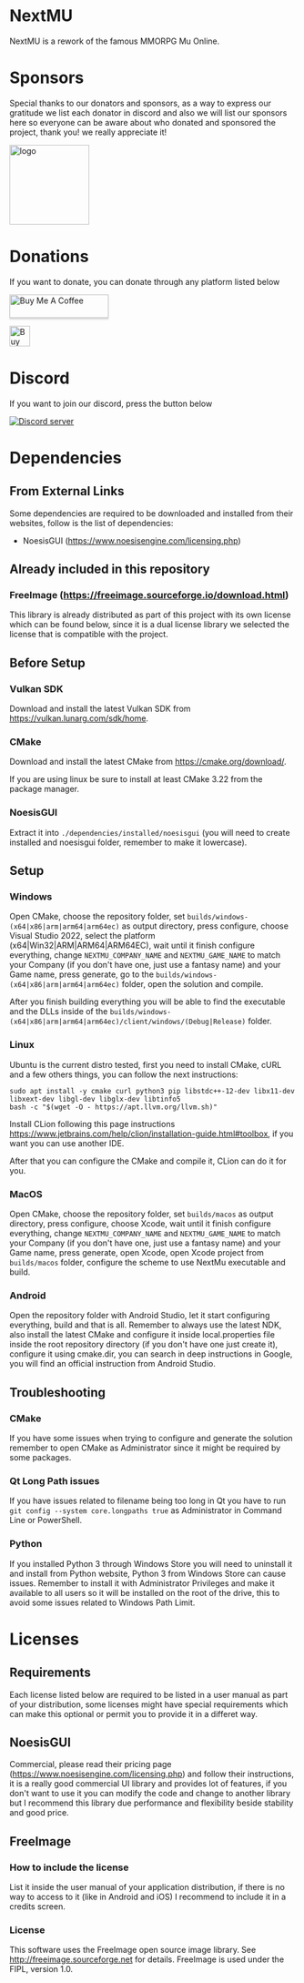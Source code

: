 # NextMU
NextMU is a rework of the famous MMORPG Mu Online.

# Sponsors
Special thanks to our donators and sponsors, as a way to express our gratitude we list each donator in discord and also we will list our sponsors here so everyone can be aware about who donated and sponsored the project, thank you! we really appreciate it!

<a href="https://www.mudevs.com"><img src="https://i.ibb.co/FbPKs0n/logo.png" height="140px" alt="logo" border="0"></a>

# Donations
If you want to donate, you can donate through any platform listed below

<a href="https://www.buymeacoffee.com/nextmu" target="_blank"><img src="https://www.buymeacoffee.com/assets/img/custom_images/orange_img.png" alt="Buy Me A Coffee" style="height: 41px !important;width: 174px !important;box-shadow: 0px 3px 2px 0px rgba(190, 190, 190, 0.5) !important;-webkit-box-shadow: 0px 3px 2px 0px rgba(190, 190, 190, 0.5) !important;" ></a>

<a href='https://ko-fi.com/X8X2TY8T1' target='_blank'><img height='36' style='border:0px;height:36px;' src='https://storage.ko-fi.com/cdn/kofi2.png?v=3' border='0' alt='Buy Me a Coffee at ko-fi.com' /></a>

# Discord
If you want to join our discord, press the button below

<a href="https://discord.gg/ARafEy92hp"><img src="https://discord.com/api/guilds/1025209137430265996/widget.png?style=banner2" alt="Discord server"></a>

# Dependencies
## From External Links
Some dependencies are required to be downloaded and installed from their websites, follow is the list of dependencies:
 - NoesisGUI (https://www.noesisengine.com/licensing.php)

## Already included in this repository
### FreeImage (https://freeimage.sourceforge.io/download.html)
This library is already distributed as part of this project with its own license which can be found below, since it is a dual license library we selected the license that is compatible with the project.

## Before Setup
### Vulkan SDK
Download and install the latest Vulkan SDK from https://vulkan.lunarg.com/sdk/home.

### CMake
Download and install the latest CMake from https://cmake.org/download/.

If you are using linux be sure to install at least CMake 3.22 from the package manager.

### NoesisGUI
Extract it into ```./dependencies/installed/noesisgui``` (you will need to create installed and noesisgui folder, remember to make it lowercase).

## Setup
### Windows
Open CMake, choose the repository folder, set ```builds/windows-(x64|x86|arm|arm64|arm64ec)``` as output directory, press configure, choose Visual Studio 2022, select the platform (x64|Win32|ARM|ARM64|ARM64EC), wait until it finish configure everything, change ```NEXTMU_COMPANY_NAME``` and ```NEXTMU_GAME_NAME``` to match your Company (if you don't have one, just use a fantasy name) and your Game name, press generate, go to the ```builds/windows-(x64|x86|arm|arm64|arm64ec)``` folder, open the solution and compile.

After you finish building everything you will be able to find the executable and the DLLs inside of the ```builds/windows-(x64|x86|arm|arm64|arm64ec)/client/windows/(Debug|Release)``` folder.

### Linux
Ubuntu is the current distro tested, first you need to install CMake, cURL and a few others things, you can follow the next instructions:

```
sudo apt install -y cmake curl python3 pip libstdc++-12-dev libx11-dev libxext-dev libgl-dev libglx-dev libtinfo5
bash -c "$(wget -O - https://apt.llvm.org/llvm.sh)"
```

Install CLion following this page instructions https://www.jetbrains.com/help/clion/installation-guide.html#toolbox, if you want you can use another IDE.

After that you can configure the CMake and compile it, CLion can do it for you.

### MacOS
Open CMake, choose the repository folder, set ```builds/macos``` as output directory, press configure, choose Xcode, wait until it finish configure everything, change ```NEXTMU_COMPANY_NAME``` and ```NEXTMU_GAME_NAME``` to match your Company (if you don't have one, just use a fantasy name) and your Game name, press generate, open Xcode, open Xcode project from ```builds/macos``` folder, configure the scheme to use NextMu executable and build.

### Android
Open the repository folder with Android Studio, let it start configuring everything, build and that is all. Remember to always use the latest NDK, also install the latest CMake and configure it inside local.properties file inside the root repository directory (if you don't have one just create it), configure it using cmake.dir, you can search in deep instructions in Google, you will find an official instruction from Android Studio.

## Troubleshooting
### CMake
If you have some issues when trying to configure and generate the solution remember to open CMake as Administrator since it might be required by some packages.

### Qt Long Path issues
If you have issues related to filename being too long in Qt you have to run `git config --system core.longpaths true` as Administrator in Command Line or PowerShell.

### Python
If you installed Python 3 through Windows Store you will need to uninstall it and install from Python website, Python 3 from Windows Store can cause issues.
Remember to install it with Administrator Privileges and make it available to all users so it will be installed on the root of the drive, this to avoid some issues related to Windows Path Limit.

# Licenses
## Requirements
Each license listed below are required to be listed in a user manual as part of your distribution, some licenses might have special requirements which can make this optional or permit you to provide it in a differet way.

## NoesisGUI
Commercial, please read their pricing page (https://www.noesisengine.com/licensing.php) and follow their instructions, it is a really good commercial UI library and provides lot of features, if you don't want to use it you can modify the code and change to another library but I recommend this library due performance and flexibility beside stability and good price.

## FreeImage
### How to include the license
List it inside the user manual of your application distribution, if there is no way to access to it (like in Android and iOS) I recommend to include it in a credits screen.

### License
This software uses the FreeImage open source image library. See http://freeimage.sourceforge.net for details.
FreeImage is used under the FIPL, version 1.0.
